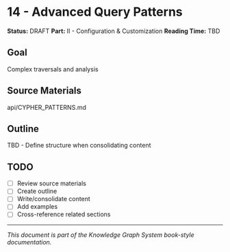 # 14 - Advanced Query Patterns

**Status:** DRAFT
**Part:** II - Configuration & Customization
**Reading Time:** TBD

## Goal

Complex traversals and analysis

## Source Materials

api/CYPHER_PATTERNS.md

## Outline

TBD - Define structure when consolidating content

## TODO

- [ ] Review source materials
- [ ] Create outline
- [ ] Write/consolidate content
- [ ] Add examples
- [ ] Cross-reference related sections

---

*This document is part of the Knowledge Graph System book-style documentation.*
